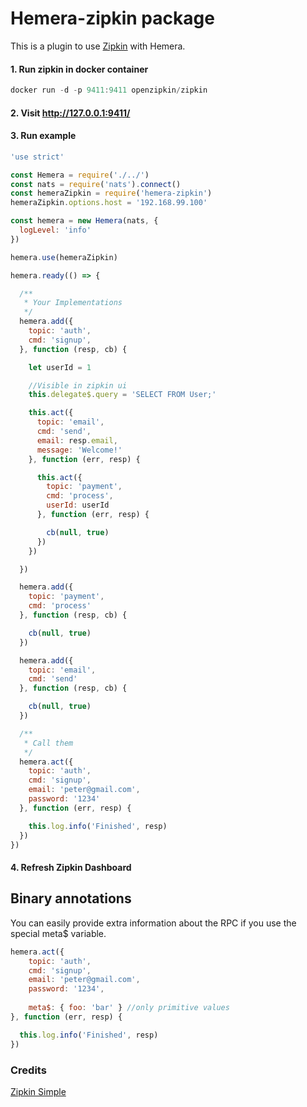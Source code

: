# Hemera-zipkin package

This is a plugin to use [Zipkin](http://zipkin.io/) with Hemera.

#### 1. Run zipkin in docker container

```js
docker run -d -p 9411:9411 openzipkin/zipkin
```
#### 2. Visit http://127.0.0.1:9411/

#### 3. Run example

```js
'use strict'

const Hemera = require('./../')
const nats = require('nats').connect()
const hemeraZipkin = require('hemera-zipkin')
hemeraZipkin.options.host = '192.168.99.100'

const hemera = new Hemera(nats, {
  logLevel: 'info'
})

hemera.use(hemeraZipkin)

hemera.ready(() => {

  /**
   * Your Implementations
   */
  hemera.add({
    topic: 'auth',
    cmd: 'signup',
  }, function (resp, cb) {

    let userId = 1

    //Visible in zipkin ui
    this.delegate$.query = 'SELECT FROM User;'

    this.act({
      topic: 'email',
      cmd: 'send',
      email: resp.email,
      message: 'Welcome!'
    }, function (err, resp) {

      this.act({
        topic: 'payment',
        cmd: 'process',
        userId: userId
      }, function (err, resp) {

        cb(null, true)
      })
    })

  })

  hemera.add({
    topic: 'payment',
    cmd: 'process'
  }, function (resp, cb) {

    cb(null, true)
  })

  hemera.add({
    topic: 'email',
    cmd: 'send'
  }, function (resp, cb) {

    cb(null, true)
  })

  /**
   * Call them
   */
  hemera.act({
    topic: 'auth',
    cmd: 'signup',
    email: 'peter@gmail.com',
    password: '1234'
  }, function (err, resp) {

    this.log.info('Finished', resp)
  })
})
```

#### 4. Refresh Zipkin Dashboard

## Binary annotations

You can easily provide extra information about the RPC if you use the special meta$ variable.

```js
hemera.act({
    topic: 'auth',
    cmd: 'signup',
    email: 'peter@gmail.com',
    password: '1234',
    
    meta$: { foo: 'bar' } //only primitive values
}, function (err, resp) {

  this.log.info('Finished', resp)
})
```

### Credits

[Zipkin Simple](https://github.com/paolochiodi/zipkin-simple)
